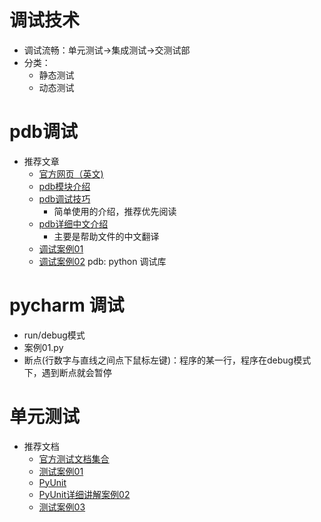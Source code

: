 # 调试技术
- 调试流畅：单元测试->集成测试->交测试部
- 分类：
    - 静态测试
    - 动态测试
    
# pdb调试
- 推荐文章
    - [官方网页（英文)](https://docs.python.org/2/library/pdb.html)
    - [pdb模块介绍](https://docs.python.org/2/library/pdb.html)
    - [pdb调试技巧](https://www.ibm.com/developerworks/cn/linux/l-cn-pythondebugger/)
        - 简单使用的介绍，推荐优先阅读
    - [pdb详细中文介绍](https://blog.csdn.net/wyb_009/article/details/8896744)
        - 主要是帮助文件的中文翻译
    - [调试案例01](https://www.cnblogs.com/dkblog/archive/2010/12/07/1980682.html)
    - [调试案例02](http://python.jobbole.com/81184/)
pdb: python 调试库

# pycharm 调试
- run/debug模式
- 案例01.py
- 断点(行数字与直线之间点下鼠标左键)：程序的某一行，程序在debug模式下，遇到断点就会暂停

# 单元测试
- 推荐文档
    - [官方测试文档集合](https://wiki.python.org/moin/PythonTestingToolsTaxonomy)
    - [测试案例01](https://blog.csdn.net/a542551042/article/details/46696635)
    - [PyUnit](https://wiki.python.org/moin/PyUnit)
    - [PyUnit详细讲解案例02](https://wiki.python.org/moin/PyUnit)
    - [测试案例03](https://www.cnblogs.com/iamjqy/p/7155315.html)